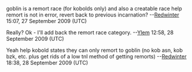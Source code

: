 goblin is a remort race (for kobolds only) and also a creatable race
help remort is not in error, revert back to previous incarnation?
--[Redwinter](User:Redwinter "wikilink") 15:07, 27 September 2009 (UTC)

Really? Ok - I'll add back the remort race category.
--[Ylem](User:Ylem "wikilink") 12:58, 28 September 2009 (UTC)

Yeah help kobold states they can only remort to goblin (no kob asn, kob
bzk, etc. plus get rids of a low tnl method of getting remorts)
--[Redwinter](User:Redwinter "wikilink") 18:38, 28 September 2009 (UTC)
